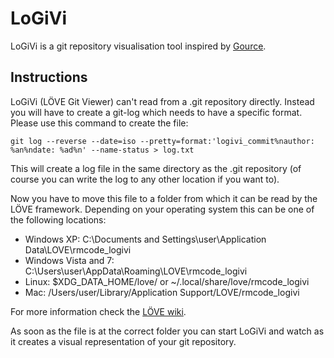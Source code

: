 # LoGiVi

LoGiVi is a git repository visualisation tool inspired by [Gource](https://code.google.com/p/gource/). 

## Instructions
LoGiVi (LÖVE Git Viewer) can't read from a .git repository directly. Instead you will have to create a git-log which needs to have a specific format. Please use this command to create the file:

    git log --reverse --date=iso --pretty=format:'logivi_commit%nauthor: %an%ndate: %ad%n' --name-status > log.txt

This will create a log file in the same directory as the .git repository (of course you can write the log to any other location if you want to).

Now you have to move this file to a folder from which it can be read by the LÖVE framework. Depending on your operating system this can be one of the following locations:

- Windows XP: C:\Documents and Settings\user\Application Data\LOVE\rmcode_logivi
- Windows Vista and 7: C:\Users\user\AppData\Roaming\LOVE\rmcode_logivi
- Linux: $XDG_DATA_HOME/love/ or ~/.local/share/love/rmcode_logivi
- Mac: /Users/user/Library/Application Support/LOVE/rmcode_logivi

For more information check the [LÖVE wiki](https://love2d.org/wiki/love.filesystem).

As soon as the file is at the correct folder you can start LoGiVi and watch as it creates a visual representation of your git repository.